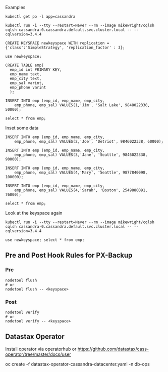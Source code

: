 Examples 

```
kubectl get po -l app=cassandra

kubectl run -i --tty --restart=Never --rm --image mikewright/cqlsh cqlsh cassandra-0.cassandra.default.svc.cluster.local -- --cqlversion=3.4.4

CREATE KEYSPACE newkeyspace WITH replication = {'class':'SimpleStrategy', 'replication_factor' : 3};

use newkeyspace;

CREATE TABLE emp(
  emp_id int PRIMARY KEY,
  emp_name text,
  emp_city text,
  emp_sal varint,
  emp_phone varint
  );

INSERT INTO emp (emp_id, emp_name, emp_city,
    emp_phone, emp_sal) VALUES(1,'Jim', 'Salt Lake', 9848022338, 50000);
    
select * from emp;
```

Inset some data
```
INSERT INTO emp (emp_id, emp_name, emp_city,
    emp_phone, emp_sal) VALUES(2,'Joe', 'Detriot', 9846022338, 60000);
    
INSERT INTO emp (emp_id, emp_name, emp_city,
    emp_phone, emp_sal) VALUES(3,'Jane', 'Seattle', 9846022338, 90000);
    
INSERT INTO emp (emp_id, emp_name, emp_city,
    emp_phone, emp_sal) VALUES(4,'Mary', 'Seattle', 9877840098, 100000);

INSERT INTO emp (emp_id, emp_name, emp_city,
    emp_phone, emp_sal) VALUES(4,'Sarah', 'Boston', 2549880091, 76000);

select * from emp;
```

Look at the keyspace again
```
kubectl run -i --tty --restart=Never --rm --image mikewright/cqlsh cqlsh cassandra-0.cassandra.default.svc.cluster.local -- --cqlversion=3.4.4

use newkeyspace; select * from emp;
```

## Pre and Post Hook Rules for PX-Backup

### Pre
```
nodetool flush
# or
nodetool flush -- <keyspace>
```

### Post
```
nodetool verify
# or 
nodetool verify -- <keyspace>
```

## Datastax Operator

Install operator via operatorhub or https://github.com/datastax/cass-operator/tree/master/docs/user 

oc create -f datastax-operator-cassandra-datacenter.yaml -n db-ops
